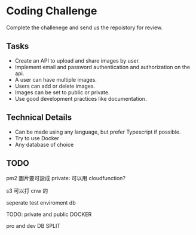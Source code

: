 # Coding Challenge

Complete the challenege and send us the repoistory for review.

## Tasks

- Create an API to upload and share images by user.
- Implement email and password authentication and authorization on the api.
- A user can have multiple images.
- Users can add or delete images.
- Images can be set to public or private.
- Use good development practices like documentation.

## Technical Details

- Can be made using any language, but prefer Typescript if possible.
- Try to use Docker
- Any database of choice

## TODO

pm2
圖片要可設成 private:
可以用 cloudfunction?

s3 可以打 cnw 的

seperate test enviroment db

TODO: 
private and public
DOCKER

pro and dev
    DB SPLIT
